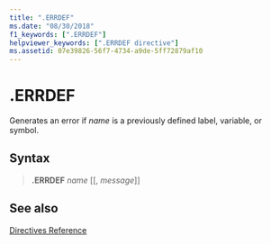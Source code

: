 ```yaml
---
title: ".ERRDEF"
ms.date: "08/30/2018"
f1_keywords: [".ERRDEF"]
helpviewer_keywords: [".ERRDEF directive"]
ms.assetid: 07e39826-56f7-4734-a9de-5ff72879af10
---
```

# .ERRDEF

Generates an error if *name* is a previously defined label, variable, or symbol.

## Syntax

> **.ERRDEF** *name* [[, *message*]]

## See also

[Directives Reference](../../assembler/masm/directives-reference.md)<br/>